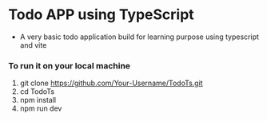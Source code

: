 # Todo APP using TypeScript
* A very basic todo application build for learning purpose using typescript and vite
### To run it on your local machine
1. git clone https://github.com/Your-Username/TodoTs.git
2. cd TodoTs
3. npm install
4. npm run dev 

